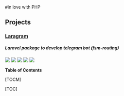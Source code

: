 #in love with PHP


## Projects

### [Laragram](https://github.com/mirmuxsin/laragram)
##### Laravel package to develop telegram bot (fsm-routing)
![](https://img.shields.io/github/stars/mirmuxsin/laragram.svg) ![](https://img.shields.io/github/forks/mirmuxsin/laragram.svg) ![](https://img.shields.io/github/tag/mirmuxsin/laragram.svg) ![](https://img.shields.io/github/release/mirmuxsin/laragram.svg) ![](https://img.shields.io/github/issues/mirmuxsin/laragram.svg)


**Table of Contents**

[TOCM]

[TOC]
